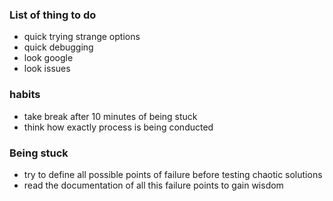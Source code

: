 ### List of thing to do
- quick trying strange options
- quick debugging
- look google
- look issues

### habits
- take break after 10 minutes of being stuck
- think how exactly process is being conducted

### Being stuck
-   try to define all possible points of failure before testing chaotic solutions
-   read the documentation of all this failure points to gain wisdom